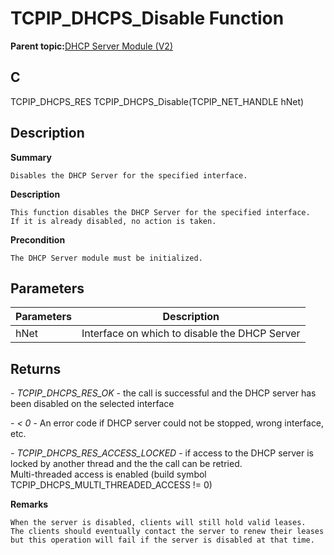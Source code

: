 # TCPIP\_DHCPS\_Disable Function

**Parent topic:**[DHCP Server Module \(V2\)](GUID-EE292D18-2DE6-478E-AAE1-74C69A31459E.md)

## C

TCPIP\_DHCPS\_RES TCPIP\_DHCPS\_Disable\(TCPIP\_NET\_HANDLE hNet\)

## Description

**Summary**

```
Disables the DHCP Server for the specified interface.  
```

**Description**

```
This function disables the DHCP Server for the specified interface.
If it is already disabled, no action is taken.  
```

**Precondition**

```
The DHCP Server module must be initialized.  
```

## Parameters

|Parameters|Description|
|----------|-----------|
|hNet|Interface on which to disable the DHCP Server|

## Returns

*- TCPIP\_DHCPS\_RES\_OK* - the call is successful and the DHCP server has been disabled on the selected interface

*- < 0* - An error code if DHCP server could not be stopped, wrong interface, etc.

*- TCPIP\_DHCPS\_RES\_ACCESS\_LOCKED* - if access to the DHCP server is locked by another thread and the the call can be retried.<br />Multi-threaded access is enabled \(build symbol TCPIP\_DHCPS\_MULTI\_THREADED\_ACCESS != 0\)

**Remarks**

```
When the server is disabled, clients will still hold valid leases. 
The clients should eventually contact the server to renew their leases
but this operation will fail if the server is disabled at that time.  
```

